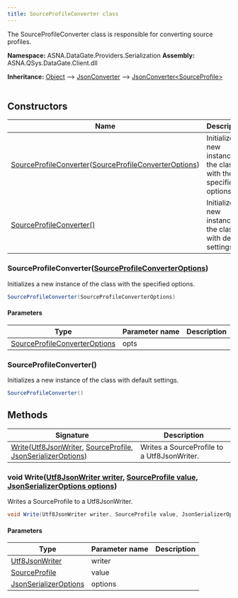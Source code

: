 ```yaml
---
title: SourceProfileConverter class
---
```


The SourceProfileConverter class is responsible for converting source profiles.

**Namespace:** ASNA.DataGate.Providers.Serialization
**Assembly:** ASNA.QSys.DataGate.Client.dll

**Inheritance:** [Object](https://docs.microsoft.com/en-us/dotnet/api/system.object) --> [JsonConverter](https://learn.microsoft.com/en-us/dotnet/api/system.text.json.serialization.jsonconverter-1?view=net-8.0) --> [JsonConverter\<SourceProfile\>](https://learn.microsoft.com/en-us/dotnet/api/system.text.json.serialization.jsonconverter-1?view=net-8.0)
<br>
<br>

## Constructors

| Name | Description |
| --- | --- |
| [SourceProfileConverter](#sourceprofileconvertersourceprofileconverteroptions)([SourceProfileConverterOptions](/reference/datagate/datagate-providers/source-profile-converter-options.html)) | Initializes a new instance of the  class with the specified options.
| [SourceProfileConverter()](#sourceprofileconverter) | Initializes a new instance of the  class with default settings.

### SourceProfileConverter([SourceProfileConverterOptions](/reference/datagate/datagate-providers/source-profile-converter-options.html))

Initializes a new instance of the  class with the specified options.

```cs
SourceProfileConverter(SourceProfileConverterOptions)
```

#### Parameters

| Type | Parameter name | Description
| --- | --- | ---
| [SourceProfileConverterOptions](/reference/datagate/datagate-providers/source-profile-converter-options.html) | opts | 

### SourceProfileConverter()

Initializes a new instance of the  class with default settings.

```cs
SourceProfileConverter()
```

## Methods

| Signature | Description |
| --- | --- |
| [Write](#void-writeutf8jsonwriter-writer-sourceprofile-value-jsonserializeroptions-options)([Utf8JsonWriter](https://learn.microsoft.com/en-us/dotnet/api/system.text.json.utf8jsonwriter?view=net-8.0), [SourceProfile](/reference/datagate/datagate-providers/source-profile.html), [JsonSerializerOptions](https://learn.microsoft.com/en-us/dotnet/api/system.text.json.jsonserializeroptions?view=net-8.0)) | Writes a SourceProfile to a Utf8JsonWriter.

### void Write([Utf8JsonWriter writer](https://learn.microsoft.com/en-us/dotnet/api/system.text.json.utf8jsonwriter?view=net-8.0), [SourceProfile value](/reference/datagate/datagate-providers/source-profile.html), [JsonSerializerOptions options](https://learn.microsoft.com/en-us/dotnet/api/system.text.json.jsonserializeroptions?view=net-8.0))

Writes a SourceProfile to a Utf8JsonWriter.

```cs
void Write(Utf8JsonWriter writer, SourceProfile value, JsonSerializerOptions options)
```

#### Parameters

| Type | Parameter name | Description
| --- | --- | ---
| [Utf8JsonWriter](https://learn.microsoft.com/en-us/dotnet/api/system.text.json.utf8jsonwriter?view=net-8.0) | writer | 
| [SourceProfile](/reference/datagate/datagate-providers/source-profile.html) | value | 
| [JsonSerializerOptions](https://learn.microsoft.com/en-us/dotnet/api/system.text.json.jsonserializeroptions?view=net-8.0) | options | 
